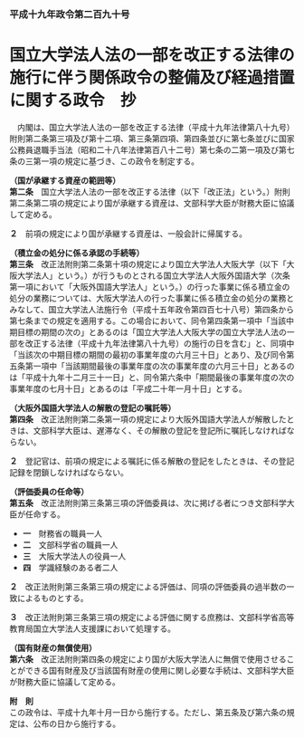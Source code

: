 ### 平成十九年政令第二百九十号  
# 国立大学法人法の一部を改正する法律の施行に伴う関係政令の整備及び経過措置に関する政令　抄  
　内閣は、国立大学法人法の一部を改正する法律（平成十九年法律第八十九号）附則第二条第三項及び第十二項、第三条第四項、第四条並びに第七条並びに国家公務員退職手当法（昭和二十八年法律第百八十二号）第七条の二第一項及び第七条の三第一項の規定に基づき、この政令を制定する。  
  
**（国が承継する資産の範囲等）**  
**第二条**　国立大学法人法の一部を改正する法律（以下「改正法」という。）附則第二条第二項の規定により国が承継する資産は、文部科学大臣が財務大臣に協議して定める。  
  
**２**　前項の規定により国が承継する資産は、一般会計に帰属する。  
  
**（積立金の処分に係る承認の手続等）**  
**第三条**　改正法附則第二条第十項の規定により国立大学法人大阪大学（以下「大阪大学法人」という。）が行うものとされる国立大学法人大阪外国語大学（次条第一項において「大阪外国語大学法人」という。）の行った事業に係る積立金の処分の業務については、大阪大学法人の行った事業に係る積立金の処分の業務とみなして、国立大学法人法施行令（平成十五年政令第四百七十八号）第四条から第七条までの規定を適用する。この場合において、同令第四条第一項中「当該中期目標の期間の次の」とあるのは「国立大学法人大阪大学の国立大学法人法の一部を改正する法律（平成十九年法律第八十九号）の施行の日を含む」と、同項中「当該次の中期目標の期間の最初の事業年度の六月三十日」とあり、及び同令第五条第一項中「当該期間最後の事業年度の次の事業年度の六月三十日」とあるのは「平成十九年十二月三十一日」と、同令第六条中「期間最後の事業年度の次の事業年度の七月十日」とあるのは「平成二十年一月十日」とする。  
  
**（大阪外国語大学法人の解散の登記の嘱託等）**  
**第四条**　改正法附則第二条第一項の規定により大阪外国語大学法人が解散したときは、文部科学大臣は、遅滞なく、その解散の登記を登記所に嘱託しなければならない。  
  
**２**　登記官は、前項の規定による嘱託に係る解散の登記をしたときは、その登記記録を閉鎖しなければならない。  
  
**（評価委員の任命等）**  
**第五条**　改正法附則第三条第三項の評価委員は、次に掲げる者につき文部科学大臣が任命する。  
* **一**　財務省の職員一人  
* **二**　文部科学省の職員一人  
* **三**　大阪大学法人の役員一人  
* **四**　学識経験のある者二人  
  
**２**　改正法附則第三条第三項の規定による評価は、同項の評価委員の過半数の一致によるものとする。  
  
**３**　改正法附則第三条第三項の規定による評価に関する庶務は、文部科学省高等教育局国立大学法人支援課において処理する。  
  
**（国有財産の無償使用）**  
**第六条**　改正法附則第四条の規定により国が大阪大学法人に無償で使用させることができる国有財産及び当該国有財産の使用に関し必要な手続は、文部科学大臣が財務大臣に協議して定める。  
  
**附　則**  
この政令は、平成十九年十月一日から施行する。ただし、第五条及び第六条の規定は、公布の日から施行する。  
  
